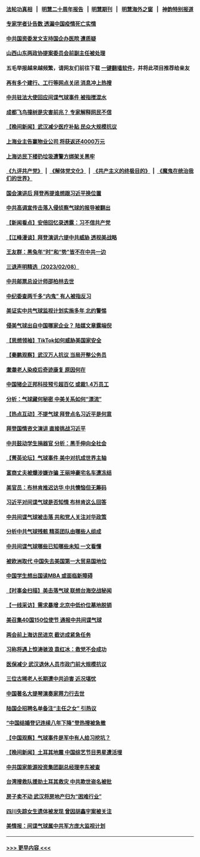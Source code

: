 #### [法轮功真相](https://github.com/gfw-breaker/truth/blob/master/README.md?t=0) &nbsp;&nbsp;|&nbsp;&nbsp; [明慧二十周年报告](https://github.com/gfw-breaker/mh-reports/blob/master/README.md?t=0) &nbsp;&nbsp;|&nbsp;&nbsp;[明慧期刊](https://github.com/gfw-breaker/mh-qikan) &nbsp;&nbsp;|&nbsp;&nbsp; [明慧海外之窗](https://github.com/gfw-breaker/mh-news/blob/master/README.md?t=0) &nbsp;&nbsp;|&nbsp;&nbsp; [神韵特别报道](https://github.com/gfw-breaker/mh-news/blob/master/shenyun.md?t=0)
#### [专家学者讣告数 透漏中国疫情死亡实情](../pages/nsc413/n13925712.md?t=02092143) 
#### [中共国资委发文支持国企办医院 遭质疑](../pages/nsc413/n13926159.md?t=02092143) 
#### [山西山东两政协提案委员会前副主任被处理](../pages/nsc413/n13926209.md?t=02092143) 
#### 五毛举报越来越频繁，请网友们前往下载 [一键翻墙软件](https://github.com/gfw-breaker/ssr-accounts)，并将此项目推荐给亲友
#### [再有多个建行、工行等网点关闭 消息冲上热搜](../pages/nsc413/n13926235.md?t=02092143) 
#### [中共驻法大使回应间谍气球事件 被指搅混水](../pages/nsc413/n13926089.md?t=02092143) 
#### [成都飞鸟撞树是灾害前兆？ 专家解释网民不信](../pages/nsc413/n13925862.md?t=02092143) 
#### [【晚间新闻】武汉减少医疗补贴 民众大规模抗议](../pages/nsc413/n13925524.md?t=02092143) 
#### [上海业主告赢物业公司 将获返还4000万元](../pages/nsc413/n13926083.md?t=02092143) 
#### [上海访民下楼扔垃圾遭警方绑架关黑牢](../pages/nsc413/n13925952.md?t=02092143) 
#### [《九评共产党》](https://github.com/begood0513/9ping.md/blob/master/README.md) &nbsp;|&nbsp; [《解体党文化》](../../../../jtdwh.md/blob/master/README.md)  &nbsp;|&nbsp; [《共产主义的终极目的》](../../../../gczydzjmd.md/blob/master/README.md) &nbsp;|&nbsp; [《魔鬼在统治我们的世界》](../../../../mgztzwmdsj.md/blob/master/README.md) 
#### [国会演讲后 拜登再提谁想跟习近平换位置](../pages/nsc413/n13925719.md?t=02092143) 
#### [中共高调宣传击落入侵侦察气球的报导被翻出](../pages/nsc413/n13925868.md?t=02092143) 
#### [【新闻看点】安倍回忆录透露：习不信共产党](../pages/nsc413/n13925919.md?t=02092143) 
#### [【江峰漫谈】拜登演讲六提中共威胁 透视美战略](../pages/nsc413/n13925785.md?t=02092143) 
#### [王友群：黑兔年“时”和“势”皆不在中共一边](../pages/nsc413/n13925764.md?t=02092143) 
#### [三退声明精选（2023/02/08）](../pages/nsc413/n13925891.md?t=02092143) 
#### [中共邮票总设计师邵柏林去世](../pages/nsc413/n13925804.md?t=02092143) 
#### [中纪委查两千多“内鬼” 有人被指反习](../pages/nsc413/n13925844.md?t=02092143) 
#### [美证实中共气球监视计划实施多年 北约警惕](../pages/nsc413/n13925762.md?t=02092143) 
#### [侵美气球出自中国哪家企业？ 陆媒文章露端倪](../pages/nsc413/n13925736.md?t=02092143) 
#### [【思想领袖】TikTok如何威胁美国家安全](../pages/nsc413/n13893011.md?t=02092143) 
#### [【秦鹏观察】武汉万人抗议 当局开整公务员](../pages/nsc413/n13925743.md?t=02092143) 
#### [耄耋老人染疫后奇迹康复 原因何在](../pages/nsc413/n13925580.md?t=02092143) 
#### [中国猪企正邦科技预亏超百亿 或裁1.4万员工](../pages/nsc413/n13925789.md?t=02092143) 
#### [分析：气球藏何秘密 中美关系如何“漂流”](../pages/nsc413/n13925577.md?t=02092143) 
#### [【热点互动】不提气球 拜登点名习近平是何意](../pages/nsc413/n13925779.md?t=02092143) 
#### [拜登国情咨文演讲 直接挑战习近平](../pages/nsc413/n13925761.md?t=02092143) 
#### [中共鼓动学生捐器官 分析：黑手伸向全社会](../pages/nsc413/n13924830.md?t=02092143) 
#### [【菁英论坛】气球事件 美中对抗成世界主轴](../pages/nsc413/n13925561.md?t=02092143) 
#### [富商丈夫被爆涉嫌诈骗 王丽坤豪宅名车遭冻结](../pages/nsc413/n13925663.md?t=02092143) 
#### [美官员：布林肯推迟访华 中共懊恼但无筹码](../pages/nsc413/n13925594.md?t=02092143) 
#### [习近平对间谍气球是否知情 布林肯这么回答](../pages/nsc413/n13925690.md?t=02092143) 
#### [中共间谍气球被击落 共和党人关注对华政策](../pages/nsc413/n13925608.md?t=02092143) 
#### [分析中共气球残骸 精英团队由哪些人组成](../pages/nsc413/n13925696.md?t=02092143) 
#### [中共间谍气球哪些已知哪些未知 一文看懂](../pages/nsc413/n13925659.md?t=02092143) 
#### [被欧洲取代 中国失去美国第一大贸易国地位](../pages/nsc413/n13925575.md?t=02092143) 
#### [中国学生想出国读MBA 或面临新障碍](../pages/nsc413/n13925589.md?t=02092143) 
#### [【时事金扫描】美击落气球 联想台海空战秘闻](../pages/nsc413/n13925506.md?t=02092143) 
#### [【一线采访】需求暴增 北京中低价位墓地脱销](../pages/nsc413/n13925419.md?t=02092143) 
#### [美召集40国150位使节 通报中共间谍气球](../pages/nsc413/n13925414.md?t=02092143) 
#### [两会前上海访民进京 截访成紧急任务](../pages/nsc413/n13925365.md?t=02092143) 
#### [习称将遇上惊涛骇浪 袁红冰：救党不会成功](../pages/nsc413/n13925412.md?t=02092143) 
#### [医保减少 武汉退休人员市政门前大规模抗议](../pages/nsc413/n13925389.md?t=02092143) 
#### [三位古稀老人长期遭中共迫害 近况堪忧](../pages/nsc413/n13924554.md?t=02092143) 
#### [中国著名大提琴演奏家蒋力行去世](../pages/nsc413/n13925415.md?t=02092143) 
#### [陆国企招聘名单备注“主任之女” 引热议](../pages/nsc413/n13925388.md?t=02092143) 
#### [“中国结婚登记连续八年下降”登热搜被急撤](../pages/nsc413/n13925337.md?t=02092143) 
#### [【中国观察】气球事件是军中有人给习挖坑？](../pages/nsc413/n13925293.md?t=02092143) 
#### [【晚间新闻】土耳其地震 中国综艺节目男星遭活埋](../pages/nsc413/n13925370.md?t=02092143) 
#### [中共国家能源投资集团副总经理李东被查](../pages/nsc413/n13925191.md?t=02092143) 
#### [台湾搜救队援助土耳其救灾 中共欺世盗名被批](../pages/nsc413/n13925269.md?t=02092143) 
#### [房子卖不动 武汉将房地产归为“困难行业”](../pages/nsc413/n13925300.md?t=02092143) 
#### [四川失踪女生遗体被发现 曾因胡鑫宇案被关注](../pages/nsc413/n13925036.md?t=02092143) 
#### [美情报：间谍气球属中共军方庞大监视计划](../pages/nsc413/n13924995.md?t=02092143) 

----
#### [ >>> 更早内容 <<< ](../indexes/nsc413-earlier.md)
